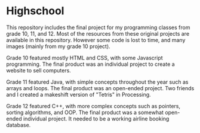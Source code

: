 # Highschool
This repository includes the final project for my programming classes from grade 10, 11, and 12.
Most of the resources from these original projects are available in this repository. However some code is lost to time, and many images (mainly from my grade 10 project).

Grade 10 featured mostly HTML and CSS, with some Javascript programming.
The final product was an individual project to create a website to sell computers.

Grade 11 featured Java, with simple concepts throughout the year such as arrays and loops.
The final product was an open-ended project. Two friends and I created a makeshift version of "Tetris" in Processing.

Grade 12 featured C++, with more complex concepts such as pointers, sorting algorithms, and OOP.
The final product was a somewhat open-ended individual project. It needed to be a working airline booking database.
